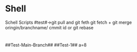 # Shell
Schell Scripts
#test#->git pull and git feth
git fetch + git merge oringin/branchname/ cmmit id  or git rebase
#
##
##Test-Main-Branch##
##Test-1##
a=8
